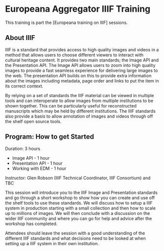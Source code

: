 # Europeana Aggregator IIIF Training

This training is part the [Europeana training on IIIF] sessions. 

## About IIIF

IIIF is a standard that provides access to high quality images and videos in a method that allows users to choose different viewers to interact with cultural heritage content. It provides two main standards; the Image API and the Presentation API. The Image API allows users to zoom into high quality images to provide a fast seamless experience for delivering large images to the web. The presentation API builds on this to provide extra information about the images including metadata, page order and links to put the item in its correct context. 

By relying on a set of standards the IIIF material can be viewed in multiple tools and can interoperate to allow images from multiple institutions to be shown together. This can be particularly useful for reconstructed manuscripts which may be held by different institutions. The IIIF standards also provide a basis to allow annotation of images and videos through off the shelf open source tools. 

## Program: How to get Started
Duration: 3 hours
 * Image API - 1 hour
 * Presentation API - 1 hour
 * Working with EDM - 1 hour

Instructor: Glen Robson (IIIF Technical Coordinator, IIIF Consortium) and TBC

This session will introduce you to the IIIF Image and Presentation standards and go through a short workshop to show how you can create and use off the shelf tools to use these standards. We will discuss how to setup a IIIF system in production starting with a small collection and then how to scale up to millions of images. We will then conclude with a discussion on the wider IIIF community and where you can go for help and advice after the workshop has completed. 

Attendees should leave the session with a good understanding of the different IIIF standards and what decisions need to be looked at when setting up a IIIF system in their own institution. 


